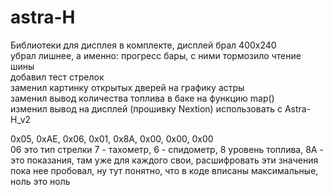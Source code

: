 # astra-H
Библиотеки для дисплея в комплекте, дисплей брал 400х240  
убрал лишнее, а именно: прогресс бары, с ними тормозило чтение шины  
добавил тест стрелок  
заменил картинку открытых дверей на графику астры  
заменил вывод количества топлива в баке на функцию map()  
изменил вывод на дисплей (прошивку Nextion) использовать с Astra-H_v2


0x05, 0xAE, 0x06, 0x01, 0x8A, 0x00, 0x00, 0x00  
06 это тип стрелки 7 - тахометр, 6 - спидометр, 8 уровень топлива, 8А - это показания, там уже для каждого свои, расшифровать эти значения пока нее пробовал, ну тут понятно, что в коде вписаны максимальные, ноль это ноль
